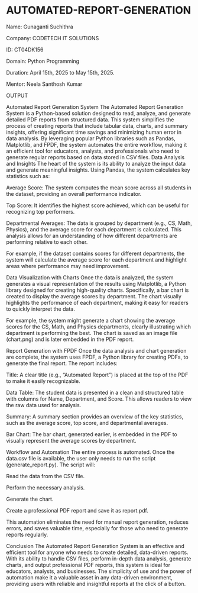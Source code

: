 # AUTOMATED-REPORT-GENERATION

Name: Gunaganti Suchithra

Company: CODETECH IT SOLUTIONS

ID: CT04DK156

Domain: Python Programming

Duration: April 15th, 2025 to May 15th, 2025.

Mentor: Neela Santhosh Kumar

OUTPUT



Automated Report Generation System
The Automated Report Generation System is a Python-based solution designed to read, analyze, and generate detailed PDF reports from structured data. This system simplifies the process of creating reports that include tabular data, charts, and summary insights, offering significant time savings and minimizing human error in data analysis. By leveraging popular Python libraries such as Pandas, Matplotlib, and FPDF, the system automates the entire workflow, making it an efficient tool for educators, analysts, and professionals who need to generate regular reports based on data stored in CSV files.
Data Analysis and Insights
The heart of the system is its ability to analyze the input data and generate meaningful insights. Using Pandas, the system calculates key statistics such as:

Average Score: The system computes the mean score across all students in the dataset, providing an overall performance indicator.

Top Score: It identifies the highest score achieved, which can be useful for recognizing top performers.

Departmental Averages: The data is grouped by department (e.g., CS, Math, Physics), and the average score for each department is calculated. This analysis allows for an understanding of how different departments are performing relative to each other.

For example, if the dataset contains scores for different departments, the system will calculate the average score for each department and highlight areas where performance may need improvement.

Data Visualization with Charts
Once the data is analyzed, the system generates a visual representation of the results using Matplotlib, a Python library designed for creating high-quality charts. Specifically, a bar chart is created to display the average scores by department. The chart visually highlights the performance of each department, making it easy for readers to quickly interpret the data.

For example, the system might generate a chart showing the average scores for the CS, Math, and Physics departments, clearly illustrating which department is performing the best. The chart is saved as an image file (chart.png) and is later embedded in the PDF report.

Report Generation with FPDF
Once the data analysis and chart generation are complete, the system uses FPDF, a Python library for creating PDFs, to generate the final report. The report includes:

Title: A clear title (e.g., “Automated Report”) is placed at the top of the PDF to make it easily recognizable.

Data Table: The student data is presented in a clean and structured table with columns for Name, Department, and Score. This allows readers to view the raw data used for analysis.

Summary: A summary section provides an overview of the key statistics, such as the average score, top score, and departmental averages.

Bar Chart: The bar chart, generated earlier, is embedded in the PDF to visually represent the average scores by department.

Workflow and Automation
The entire process is automated. Once the data.csv file is available, the user only needs to run the script (generate_report.py). The script will:

Read the data from the CSV file.

Perform the necessary analysis.

Generate the chart.

Create a professional PDF report and save it as report.pdf.

This automation eliminates the need for manual report generation, reduces errors, and saves valuable time, especially for those who need to generate reports regularly.

Conclusion
The Automated Report Generation System is an effective and efficient tool for anyone who needs to create detailed, data-driven reports. With its ability to handle CSV files, perform in-depth data analysis, generate charts, and output professional PDF reports, this system is ideal for educators, analysts, and businesses. The simplicity of use and the power of automation make it a valuable asset in any data-driven environment, providing users with reliable and insightful reports at the click of a button.
